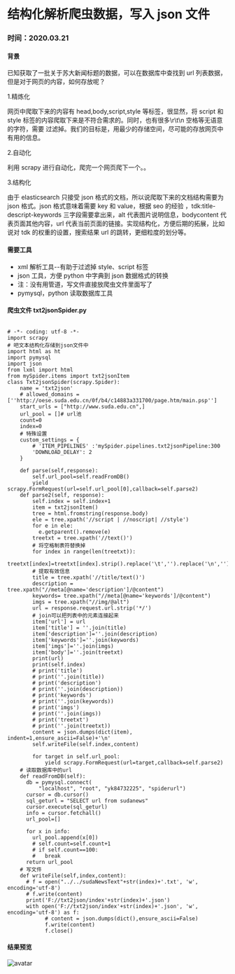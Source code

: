# 结构化解析爬虫数据，写入 json 文件

### 时间：**2020.03.21**

#### 背景

已知获取了一批关于苏大新闻标题的数据，可以在数据库中查找到 url 列表数据，但是对于网页的内容，如何存放呢？

1.精炼化

网页中爬取下来的内容有 head,body,script,style 等标签，很显然，将 script 和 style 标签的内容爬取下来是不符合需求的。同时，也有很多\r\t\n 空格等无语意的字符，需要
过滤掉。我们的目标是，用最少的存储空间，尽可能的存放网页中有用的信息。

2.自动化

利用 scrapy 进行自动化，爬完一个网页爬下一个。。

3.结构化

由于 elasticsearch 只接受 json 格式的文档，所以说爬取下来的文档结构需要为 json 格式。json 格式意味着需要 key 和 value，根据 seo 的经验
，tdk:title-descript-keywords 三字段需要拿出来，alt 代表图片说明信息，bodycontent 代表页面其他内容，url 代表当前页面的链接。实现结构化，方便后期的拓展，比如说对
tdk 的权重的设置，搜索结果 url 的跳转，更细粒度的划分等。

#### 需要工具

- xml 解析工具--有助于过滤掉 style、script 标签
- json 工具，方便 python 中字典到 json 数据格式的转换
- 注：没有用管道，写文件直接放爬虫文件里面写了
- pymysql，python 读取数据库工具

#### 爬虫文件 txt2jsonSpider.py

```

# -*- coding: utf-8 -*-
import scrapy
# 吧文本结构化存储到json文件中
import html as ht
import pymysql
import json
from lxml import html
from mySpider.items import txt2jsonItem
class Txt2jsonSpider(scrapy.Spider):
    name = 'txt2json'
    # allowed_domains = [''http://oese.suda.edu.cn/0f/b4/c14883a331700/page.htm/main.psp'']
    start_urls = ["http://www.suda.edu.cn",]
    url_pool = []# url池
    count=0
    index=0
    # 特殊设置
    custom_settings = {
        # 'ITEM_PIPELINES' :'mySpider.pipelines.txt2jsonPipeline:300
        'DOWNLOAD_DELAY': 2
    }

    def parse(self,response):
        self.url_pool=self.readFromDB()
        yield scrapy.FormRequest(url=self.url_pool[0],callback=self.parse2)
    def parse2(self, response):
        self.index = self.index+1
        item = txt2jsonItem()
        tree = html.fromstring(response.body)
        ele = tree.xpath('//script | //noscript| //style')
        for e in ele:
          e.getparent().remove(e)
        treetxt = tree.xpath('//text()')
        # 将空格制表符替换掉
        for index in range(len(treetxt)):
          treetxt[index]=treetxt[index].strip().replace('\t','').replace('\n','').replace('\r','')
        # 提取有效信息
        title = tree.xpath('//title/text()')
        description = tree.xpath("//meta[@name='description']/@content")
        keywords= tree.xpath("//meta[@name='keywords']/@content")
        imgs = tree.xpath("//img/@alt")
        url = response.request.url.strip('*/')
        # join可以把列表中的元素连接起来
        item['url'] = url
        item['title'] = ''.join(title)
        item['description']=''.join(description)
        item['keywords']=''.join(keywords)
        item['imgs']=''.join(imgs)
        item['body']=''.join(treetxt)
        print(url)
        print(self.index)
        # print('title')
        # print(''.join(title))
        # print('description')
        # print(''.join(description))
        # print('keywords')
        # print(''.join(keywords))
        # print('imgs')
        # print(''.join(imgs))
        # print('treetxt')
        # print(''.join(treetxt))
        content = json.dumps(dict(item), indent=1,ensure_ascii=False)+'\n'
        self.writeFile(self.index,content)

        for target in self.url_pool:
            yield scrapy.FormRequest(url=target,callback=self.parse2)
    # 读取数据库中的url
    def readFromDB(self):
      db = pymysql.connect(
          "localhost", "root", "yk84732225", "spiderurl")
      cursor = db.cursor()
      sql_geturl = "SELECT url from sudanews"
      cursor.execute(sql_geturl)
      info = cursor.fetchall()
      url_pool=[]

      for x in info:
        url_pool.append(x[0])
        # self.count=self.count+1
        # if self.count==100:
        #   break
      return url_pool
    # 写文件
    def writeFile(self,index,content):
      # f = open("../../sudaNewsText"+str(index)+'.txt', 'w', encoding='utf-8')
      # f.write(content)
      print('F://txt2json/index'+str(index)+'.json')
      with open('F://txt2json/index'+str(index)+'.json', 'w', encoding='utf-8') as f:
            # content = json.dumps(dict(),ensure_ascii=False)
            f.write(content)
            f.close()

```

#### 结果预览

![avatar](http://ezreal-yk.cn/images/tech/7/preview.bmp)
